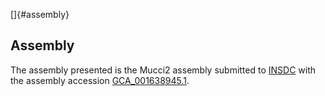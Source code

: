 []{#assembly}

Assembly
--------

The assembly presented is the Mucci2 assembly submitted to
[INSDC](http://www.insdc.org) with the assembly accession
[GCA\_001638945.1](http://www.ebi.ac.uk/ena/data/view/GCA_001638945.1).
